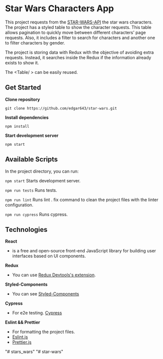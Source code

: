 # Star Wars Characters App

This project requests from the [STAR-WARS-API](https://swapi.dev/) the star wars characters.
The project has a styled table to show the character requests. This table allows pagination to quickly move between different characters' page requests. Also, it includes a filter to search for characters and another one to filter characters by gender.

The project is storing data with Redux with the objective of avoiding extra requests. Instead, it searches inside the Redux if the information already exists to show it.

The <Table/ > can be easily reused.

## Get Started

**Clone repository**

```
git clone https://github.com/edgar643/star-wars.git
```

**Install dependencies**
```
npm install
```

**Start development server**

```
npm start
```
## Available Scripts

In the project directory, you can run:

`npm start` Starts development server.

`npm run tests` Runs tests.

`npm run lint` Runs lint . fix command to clean the project files with the linter configuration.

`npm run cypress` Runs cypress.

## Technologies

**React**
-  is a free and open-source front-end JavaScript library for building user interfaces based on UI components.

**Redux**
- You can use [Redux Devtools's extension](https://github.com/zalmoxisus/redux-devtools-extension).

**Styled-Components**
- You can see [Styled-Components](https://styled-components.com/)

**Cypress**
- For e2e testing. [Cypress](https://www.cypress.io/)

**Eslint && Prettier**
- For formatting the project files.
- [Eslint.js](https://eslint.org/)
- [Prettier.js](https://prettier.io/)

"# stars_wars" 
"# star-wars" 
